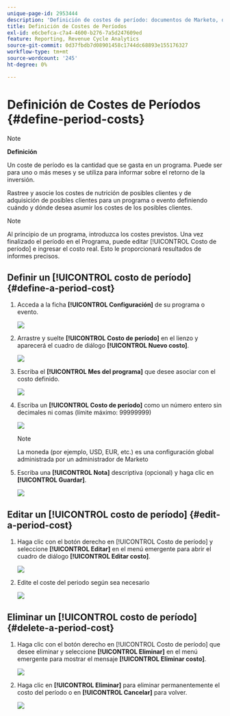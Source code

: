 ```yaml
---
unique-page-id: 2953444
description: 'Definición de costes de período: documentos de Marketo, documentación del producto'
title: Definición de Costes de Períodos
exl-id: e6cbefca-c7a4-4600-b276-7a5d247609ed
feature: Reporting, Revenue Cycle Analytics
source-git-commit: 0d37fbdb7d08901458c1744dc68893e155176327
workflow-type: tm+mt
source-wordcount: '245'
ht-degree: 0%

---
```


# Definición de Costes de Períodos {#define-period-costs}

>[!NOTE]
>
>**Definición**
>
>Un coste de período es la cantidad que se gasta en un programa. Puede ser para uno o más meses y se utiliza para informar sobre el retorno de la inversión.

Rastree y asocie los costes de nutrición de posibles clientes y de adquisición de posibles clientes para un programa o evento definiendo cuándo y dónde desea asumir los costes de los posibles clientes.

>[!NOTE]
>
>Al principio de un programa, introduzca los costes previstos. Una vez finalizado el período en el Programa, puede editar [!UICONTROL Costo de período] e ingresar el costo real. Esto le proporcionará resultados de informes precisos.

## Definir un [!UICONTROL costo de período] {#define-a-period-cost}

1. Acceda a la ficha **[!UICONTROL Configuración]** de su programa o evento.

   ![](assets/image2015-4-24-11-3a13-3a27.png)

1. Arrastre y suelte **[!UICONTROL Costo de período]** en el lienzo y aparecerá el cuadro de diálogo **[!UICONTROL Nuevo costo]**.

   ![](assets/image2015-4-24-16-3a31-3a15.png)

1. Escriba el **[!UICONTROL Mes del programa]** que desee asociar con el costo definido.

   ![](assets/image2015-4-24-16-3a11-3a30.png)

1. Escriba un **[!UICONTROL Costo de período]** como un número entero sin decimales ni comas (límite máximo: 99999999)

   ![](assets/image2015-4-24-16-3a10-3a24.png)

   >[!NOTE]
   >
   >La moneda (por ejemplo, USD, EUR, etc.) es una configuración global administrada por un administrador de Marketo

1. Escriba una **[!UICONTROL Nota]** descriptiva (opcional) y haga clic en **[!UICONTROL Guardar]**.

   ![](assets/image2015-4-24-16-3a21-3a16.png)

## Editar un [!UICONTROL costo de período] {#edit-a-period-cost}

1. Haga clic con el botón derecho en [!UICONTROL Costo de período] y seleccione **[!UICONTROL Editar]** en el menú emergente para abrir el cuadro de diálogo **[!UICONTROL Editar costo]**.

   ![](assets/image2015-4-24-16-3a26-3a29.png)

1. Edite el coste del periodo según sea necesario

   ![](assets/image2015-4-24-16-3a27-3a38.png)

## Eliminar un [!UICONTROL costo de período] {#delete-a-period-cost}

1. Haga clic con el botón derecho en [!UICONTROL Costo de período] que desee eliminar y seleccione **[!UICONTROL Eliminar]** en el menú emergente para mostrar el mensaje **[!UICONTROL Eliminar costo]**.

   ![](assets/image2015-4-24-16-3a33-3a32.png)

1. Haga clic en **[!UICONTROL Eliminar]** para eliminar permanentemente el costo del período o en **[!UICONTROL Cancelar]** para volver.

   ![](assets/image2015-4-24-16-3a34-3a38.png)
